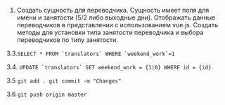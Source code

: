 1. Создать сущность для переводчика. Сущность имеет поля для имени и занятости (5/2 либо выходные дни). Отображать данные переводчиков в представлении с использованием vue.js. Создать методы для установки типа занятости переводчика и выбора переводчиков по типу занятости.

3.3.```SELECT * FROM `translators` WHERE `weekend_work`=1```


3.4. ```UPDATE `translators` SET weekend_work = {1|0} WHERE id = {id}```

3.5 ```git add .
git commit -m "Changes"```

3.6 ```git push origin master```
